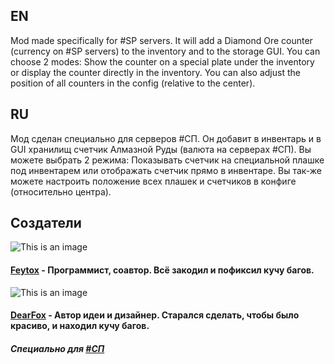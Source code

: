 ## EN

Mod made specifically for #SP servers. It will add a Diamond Ore counter (currency on #SP servers) to the inventory and to the storage GUI. You can choose 2 modes: Show the counter on a special plate under the inventory or display the counter directly in the inventory. You can also adjust the position of all counters in the config (relative to the center).

## RU

Мод сделан специально для серверов #СП. Он добавит в инвентарь и в GUI хранилищ счетчик Алмазной Руды (валюта на серверах #СП). Вы можете выбрать 2 режима: Показывать счетчик на специальной плашке под инвентарем или отображать счетчик  прямо в инвентаре. Вы так-же можете настроить положение всех плашек и счетчиков в конфиге (относительно центра).

## Создатели

![This is an image](https://visage.surgeplay.com/bust/128/09196327-ac27-43f4-8f47-87859b8423be)
#### [Feytox](https://github.com/feytox) - Программист, соавтор. Всё закодил и пофиксил кучу багов.
![This is an image](https://visage.surgeplay.com/bust/128/cdb909c2-499f-409c-8723-27c5b6effc20)
#### [DearFox](https://github.com/DearFox) - Автор идеи и дизайнер. Старался сделать, чтобы было красиво, и находил кучу багов.

##### Специально для [#СП](https://spworlds.ru/)
